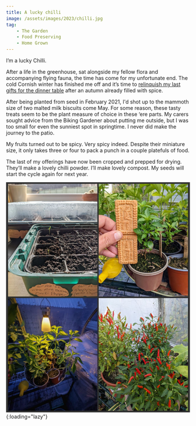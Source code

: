 ```yaml
---
title: A lucky chilli
image: /assets/images/2023/chilli.jpg
tag: 
    - The Garden
    - Food Preserving
    - Home Grown
---
```


I’m a lucky Chilli.

After a life in the greenhouse, sat alongside my fellow flora and accompanying flying fauna, the time has come for my unfortunate end. The cold Cornish winter has finished me off and it’s time to [relinquish my last gifts for the dinner table](https://www.youtube.com/shorts/k-464aUKJRc) after an autumn already filled with spice.

After being planted from seed in February 2021, I'd shot up to the mammoth size of two malted milk biscuits come May. For some reason, these tasty treats seem to be the plant measure of choice in these ‘ere parts. My carers sought advice from the Biking Gardener about putting me outside, but I was too small for even the sunniest spot in springtime. I never did make the journey to the patio.

My fruits turned out to be spicy. Very spicy indeed. Despite their miniature size, it only takes three or four to pack a punch in a couple platefuls of food.

The last of my offerings have now been cropped and prepped for drying. They’ll make a lovely chilli powder. I’ll make lovely compost. My seeds will start the cycle again for next year.

![Chilli Pepper Plant](/assets/images/2023/multi-chilli.jpg "Four photos of a chilli pepper plant"){:loading="lazy"}
